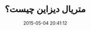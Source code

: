 ---
layout: post
title: "متریال دیزاین چیست؟"
date: 2015-05-04 20:41:12
section: article
tags: design material
link: "http://hive.ir/%D9%85%D8%AA%D8%B1%DB%8C%D8%A7%D9%84-%D8%AF%DB%8C%D8%B2%D8%A7%DB%8C%D9%86-%DA%86%DB%8C%D8%B3%D8%AA%D8%9F/"
user: "نوید کاشانی"
user_link: "http://navid.kashani.ir/"
---